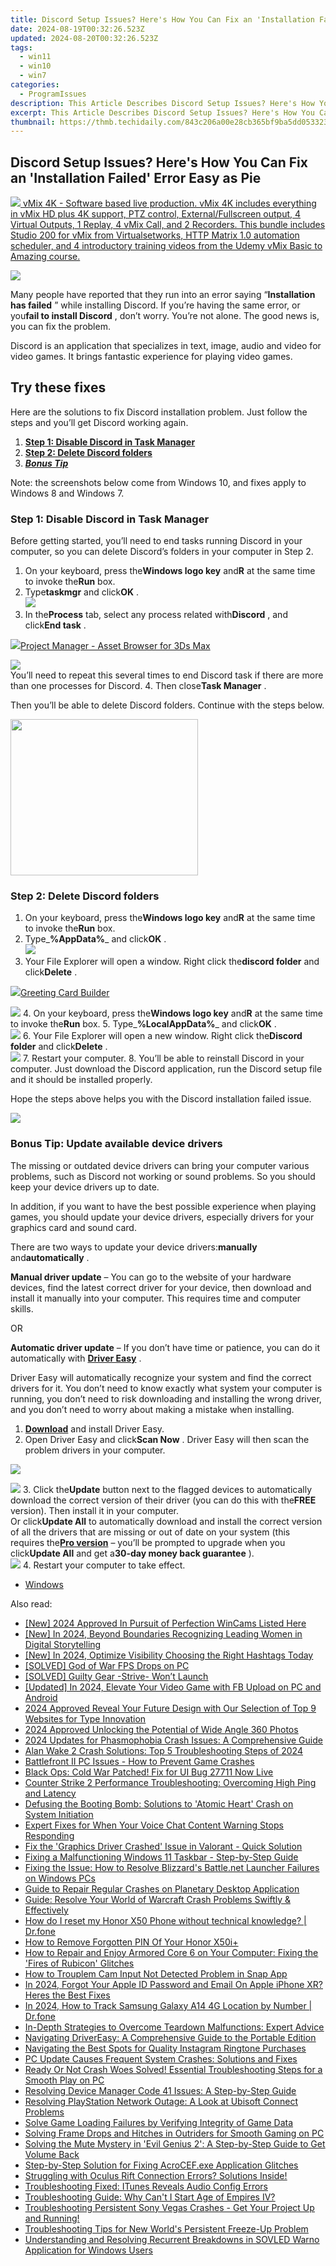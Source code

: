 ```yaml
---
title: Discord Setup Issues? Here's How You Can Fix an 'Installation Failed' Error Easy as Pie
date: 2024-08-19T00:32:26.523Z
updated: 2024-08-20T00:32:26.523Z
tags:
  - win11
  - win10
  - win7
categories:
  - ProgramIssues
description: This Article Describes Discord Setup Issues? Here's How You Can Fix an 'Installation Failed' Error Easy as Pie
excerpt: This Article Describes Discord Setup Issues? Here's How You Can Fix an 'Installation Failed' Error Easy as Pie
thumbnail: https://thmb.techidaily.com/843c206a00e28cb365bf9ba5dd05332331c8b283e7e323acfc8d381ef1640599.jpg
---
```


## Discord Setup Issues? Here's How You Can Fix an 'Installation Failed' Error Easy as Pie

<!-- affiliate ads begin -->
<a href="https://secure.2checkout.com/order/checkout.php?PRODS=30901369&QTY=1&AFFILIATE=108875&CART=1"> <img src="https://secure.avangate.com/images/merchant/ce9a6fb2becc2d235e62b125e9260102/products/1_copy_vMixCallScreenshot1-large.jpg" border="0"> vMix 4K - Software based live production. vMix 4K includes everything in vMix HD plus 4K support, PTZ control, External/Fullscreen output, 4 Virtual Outputs, 1 Replay, 4 vMix Call, and 2 Recorders. 
This bundle includes Studio 200 for vMix from Virtualsetworks, HTTP Matrix 1.0 automation scheduler, and 4 introductory training videos from the Udemy vMix Basic to Amazing course. </a>
<!-- affiliate ads end -->
![](https://images.drivereasy.com/wp-content/uploads/2018/11/img_5be149f53a3cf.png)

 Many people have reported that they run into an error saying “**Installation has failed** ” while installing Discord. If you’re having the same error, or you**fail to install Discord** , don’t worry. You’re not alone. The good news is, you can fix the problem.

 Discord is an application that specializes in text, image, audio and video for video games. It brings fantastic experience for playing video games.

## Try these fixes

 Here are the solutions to fix Discord installation problem. Just follow the steps and you’ll get Discord working again.

1. **[Step 1: Disable Discord in Task Manager](https://tools.techidaily.com/drivereasy/download/)**
2. **[Step 2: Delete Discord folders](https://tools.techidaily.com/drivereasy/download/)**
3. _**[Bonus Tip](https://tools.techidaily.com/drivereasy/download/)**_

 Note: the screenshots below come from Windows 10, and fixes apply to Windows 8 and Windows 7.

### Step 1: Disable Discord in Task Manager

 Before getting started, you’ll need to end tasks running Discord in your computer, so you can delete Discord’s folders in your computer in Step 2.

1. On your keyboard, press the**Windows logo key** and**R** at the same time to invoke the**Run** box.
2. Type**taskmgr** and click**OK** .  
![](https://images.drivereasy.com/wp-content/uploads/2018/11/img_5be14b463b359.jpg)
3. In the**Process** tab, select any process related with**Discord** , and click**End task** .  
<!-- affiliate ads begin -->
<a href="https://secure.2checkout.com/order/checkout.php?PRODS=4709458&QTY=1&AFFILIATE=108875&CART=1"><img src="https://3d-kstudio.com/wp-content/uploads/2019/10/Project-Manager-version-3-1600x900-768x419.jpg" border="0">Project Manager - Asset Browser for 3Ds Max</a>
<!-- affiliate ads end -->
![](https://images.drivereasy.com/wp-content/uploads/2018/11/img_5be14c2e4d7a7.jpg)  
 You’ll need to repeat this several times to end Discord task if there are more than one processes for Discord.
4. Then close**Task Manager** .

 Then you’ll be able to delete Discord folders. Continue with the steps below.

<!-- affiliate ads begin -->
<a href="https://united.elfm.net/c/5597632/748964/4704" target="_top" id="748964"><img src="//a.impactradius-go.com/display-ad/4704-748964" border="0" alt="" width="300" height="250"/></a><img height="0" width="0" src="https://united.elfm.net/i/5597632/748964/4704" style="position:absolute;visibility:hidden;" border="0" />
<!-- affiliate ads end -->
### Step 2: Delete Discord folders

1. On your keyboard, press the**Windows logo key** and**R** at the same time to invoke the**Run** box.
2. Type_**%AppData%**_ and click**OK** .  
![](https://images.drivereasy.com/wp-content/uploads/2018/11/img_5be14e6b6694d.jpg)
3. Your File Explorer will open a window. Right click the**discord folder** and click**Delete** .  
<!-- affiliate ads begin -->
<a href="https://secure.2checkout.com/order/checkout.php?PRODS=2067133&QTY=1&AFFILIATE=108875&CART=1"><img src="https://www.pearlmountainsoft.com/n_img/product/gcb/banScrn.jpg" border="0">Greeting Card Builder</a>
<!-- affiliate ads end -->
![](https://images.drivereasy.com/wp-content/uploads/2018/11/img_5be14f2686712.jpg)
4. On your keyboard, press the**Windows logo key** and**R** at the same time to invoke the**Run** box.
5. Type_**%LocalAppData%**_ and click**OK** .  
![](https://images.drivereasy.com/wp-content/uploads/2018/11/img_5be14fe227d9a.jpg)
6. Your File Explorer will open a new window. Right click the**Discord** **folder** and click**Delete** .  
![](https://images.drivereasy.com/wp-content/uploads/2018/11/img_5be14fb976d74.jpg)
7. Restart your computer.
8. You’ll be able to reinstall Discord in your computer. Just download the Discord application, run the Discord setup file and it should be installed properly.

 Hope the steps above helps you with the Discord installation failed issue.

<!-- affiliate ads begin -->
<a href="https://store.nero.com/order/checkout.php?PRODS=42296740&QTY=1&AFFILIATE=108875&CART=1"><img src="https://www.nero.com/nero-com-wAssets/img/banners/2023/biu/Nero_BackItUp_Screen_2.webp" border="0"></a>
<!-- affiliate ads end -->
### Bonus Tip: Update available device drivers

 The missing or outdated device drivers can bring your computer various problems, such as Discord not working or sound problems. So you should keep your device drivers up to date.

 In addition, if you want to have the best possible experience when playing games, you should update your device drivers, especially drivers for your graphics card and sound card.

 There are two ways to update your device drivers:**manually** and**automatically** .

**Manual driver update** – You can go to the website of your hardware devices, find the latest correct driver for your device, then download and install it manually into your computer. This requires time and computer skills.

OR

**Automatic driver update** – If you don’t have time or patience, you can do it automatically with **[Driver Easy](https://tools.techidaily.com/drivereasy/download/)**  .

 Driver Easy will automatically recognize your system and find the correct drivers for it. You don’t need to know exactly what system your computer is running, you don’t need to risk downloading and installing the wrong driver, and you don’t need to worry about making a mistake when installing.

1. [**Download**](https://tools.techidaily.com/drivereasy/download/) and install Driver Easy.
2. Open Driver Easy and click**Scan Now** . Driver Easy will then scan the problem drivers in your computer.  
<!-- affiliate ads begin -->
<a href="https://store.movavi.com/affiliate.php?ACCOUNT=MOVAVI&AFFILIATE=108875&PATH=https%3A%2F%2Fwww.movavi.com%3FAFFILIATE%3D108875%26RESOURCE%3DMovavi%2BVideo%2BEditor%2Bbox"><img src="https://mcusercontent.com/0885a03ded3d480dca9287f12/images/6d3207fd-9f15-4c21-f0ad-59c68e6a7e2a.png" border="0"></a>
<!-- affiliate ads end -->
![](https://images.drivereasy.com/wp-content/uploads/2018/11/img_5be15008084c8.jpg)
3. Click the**Update** button next to the flagged devices to automatically download the correct version of their driver (you can do this with the**FREE** version). Then install it in your computer.  
 Or click**Update All** to automatically download and install the correct version of all the drivers that are missing or out of date on your system (this requires the[**Pro version**](https://tools.techidaily.com/drivereasy/download/) – you’ll be prompted to upgrade when you click**Update All** and get a**30-day money back guarantee** ).  
![](https://images.drivereasy.com/wp-content/uploads/2018/11/img_5be1502542d98.jpg)
4. Restart your computer to take effect.

* [Windows](https://tools.techidaily.com/drivereasy/download/)

<ins class="adsbygoogle"
     style="display:block"
     data-ad-format="autorelaxed"
     data-ad-client="ca-pub-7571918770474297"
     data-ad-slot="1223367746"></ins>



<ins class="adsbygoogle"
     style="display:block"
     data-ad-client="ca-pub-7571918770474297"
     data-ad-slot="8358498916"
     data-ad-format="auto"
     data-full-width-responsive="true"></ins>

<span class="atpl-alsoreadstyle">Also read:</span>
<div><ul>
<li><a href="https://screen-capture.techidaily.com/new-2024-approved-in-pursuit-of-perfection-wincams-listed-here/"><u>[New] 2024 Approved  In Pursuit of Perfection  WinCams Listed Here</u></a></li>
<li><a href="https://facebook-video-footage.techidaily.com/new-in-2024-beyond-boundaries-recognizing-leading-women-in-digital-storytelling/"><u>[New] In 2024, Beyond Boundaries  Recognizing Leading Women in Digital Storytelling</u></a></li>
<li><a href="https://instagram-clips.techidaily.com/new-in-2024-optimize-visibility-choosing-the-right-hashtags-today/"><u>[New] In 2024, Optimize Visibility  Choosing the Right Hashtags Today</u></a></li>
<li><a href="https://win-answers.techidaily.com/solved-god-of-war-fps-drops-on-pc/"><u>[SOLVED] God of War FPS Drops on PC</u></a></li>
<li><a href="https://win-answers.techidaily.com/1723012230416-solved-guilty-gear-strive-wont-launch/"><u>[SOLVED] Guilty Gear -Strive- Won’t Launch</u></a></li>
<li><a href="https://facebook-videos.techidaily.com/updated-in-2024-elevate-your-video-game-with-fb-upload-on-pc-and-android/"><u>[Updated] In 2024, Elevate Your Video Game with FB Upload on PC and Android</u></a></li>
<li><a href="https://extra-skills.techidaily.com/2024-approved-reveal-your-future-design-with-our-selection-of-top-9-websites-for-type-innovation/"><u>2024 Approved  Reveal Your Future Design with Our Selection of Top 9 Websites for Type Innovation</u></a></li>
<li><a href="https://vp-tips.techidaily.com/2024-approved-unlocking-the-potential-of-wide-angle-360-photos/"><u>2024 Approved  Unlocking the Potential of Wide Angle 360 Photos</u></a></li>
<li><a href="https://win-answers.techidaily.com/2024-updates-for-phasmophobia-crash-issues-a-comprehensive-guide/"><u>2024 Updates for Phasmophobia Crash Issues: A Comprehensive Guide</u></a></li>
<li><a href="https://win-answers.techidaily.com/alan-wake-2-crash-solutions-top-5-troubleshooting-steps-of-2024/"><u>Alan Wake 2 Crash Solutions: Top 5 Troubleshooting Steps of 2024</u></a></li>
<li><a href="https://win-answers.techidaily.com/battlefront-ii-pc-issues-how-to-prevent-game-crashes/"><u>Battlefront II PC Issues - How to Prevent Game Crashes</u></a></li>
<li><a href="https://win-answers.techidaily.com/black-ops-cold-war-patched-fix-for-ui-bug-27711-now-live/"><u>Black Ops: Cold War Patched! Fix for UI Bug 27711 Now Live</u></a></li>
<li><a href="https://win-answers.techidaily.com/counter-strike-2-performance-troubleshooting-overcoming-high-ping-and-latency/"><u>Counter Strike 2 Performance Troubleshooting: Overcoming High Ping and Latency</u></a></li>
<li><a href="https://win-solutions.techidaily.com/defusing-the-booting-bomb-solutions-to-atomic-heart-crash-on-system-initiation/"><u>Defusing the Booting Bomb: Solutions to 'Atomic Heart' Crash on System Initiation</u></a></li>
<li><a href="https://win-answers.techidaily.com/expert-fixes-for-when-your-voice-chat-content-warning-stops-responding/"><u>Expert Fixes for When Your Voice Chat Content Warning Stops Responding</u></a></li>
<li><a href="https://win-answers.techidaily.com/fix-the-graphics-driver-crashed-issue-in-valorant-quick-solution/"><u>Fix the 'Graphics Driver Crashed' Issue in Valorant - Quick Solution</u></a></li>
<li><a href="https://win-answers.techidaily.com/fixing-a-malfunctioning-windows-11-taskbar-step-by-step-guide/"><u>Fixing a Malfunctioning Windows 11 Taskbar - Step-by-Step Guide</u></a></li>
<li><a href="https://win-answers.techidaily.com/fixing-the-issue-how-to-resolve-blizzards-battlenet-launcher-failures-on-windows-pcs/"><u>Fixing the Issue: How to Resolve Blizzard's Battle.net Launcher Failures on Windows PCs</u></a></li>
<li><a href="https://win-answers.techidaily.com/guide-to-repair-regular-crashes-on-planetary-desktop-application/"><u>Guide to Repair Regular Crashes on Planetary Desktop Application</u></a></li>
<li><a href="https://win-answers.techidaily.com/guide-resolve-your-world-of-warcraft-crash-problems-swiftly-and-effectively/"><u>Guide: Resolve Your World of Warcraft Crash Problems Swiftly & Effectively</u></a></li>
<li><a href="https://techidaily.com/how-do-i-reset-my-honor-x50-phone-without-technical-knowledge-drfone-by-drfone-reset-android-reset-android/"><u>How do I reset my Honor X50 Phone without technical knowledge? | Dr.fone</u></a></li>
<li><a href="https://unlock-android.techidaily.com/how-to-remove-forgotten-pin-of-your-honor-x50iplus-by-drfone-android/"><u>How to Remove Forgotten PIN Of Your Honor X50i+</u></a></li>
<li><a href="https://win-answers.techidaily.com/how-to-repair-and-enjoy-armored-core-6-on-your-computer-fixing-the-fires-of-rubicon-glitches/"><u>How to Repair and Enjoy Armored Core 6 on Your Computer: Fixing the 'Fires of Rubicon' Glitches</u></a></li>
<li><a href="https://win-answers.techidaily.com/how-to-trouplem-cam-input-not-detected-problem-in-snap-app/"><u>How to Trouplem Cam Input Not Detected Problem in Snap App</u></a></li>
<li><a href="https://apple-account.techidaily.com/in-2024-forgot-your-apple-id-password-and-email-on-apple-iphone-xr-heres-the-best-fixes-by-drfone-ios/"><u>In 2024, Forgot Your Apple ID Password and Email On Apple iPhone XR? Heres the Best Fixes</u></a></li>
<li><a href="https://android-location-track.techidaily.com/in-2024-how-to-track-samsung-galaxy-a14-4g-location-by-number-drfone-by-drfone-virtual-android/"><u>In 2024, How to Track Samsung Galaxy A14 4G Location by Number | Dr.fone</u></a></li>
<li><a href="https://win-answers.techidaily.com/in-depth-strategies-to-overcome-teardown-malfunctions-expert-advice/"><u>In-Depth Strategies to Overcome Teardown Malfunctions: Expert Advice</u></a></li>
<li><a href="https://win-answers.techidaily.com/navigating-drivereasy-a-comprehensive-guide-to-the-portable-edition/"><u>Navigating DriverEasy: A Comprehensive Guide to the Portable Edition</u></a></li>
<li><a href="https://extra-information.techidaily.com/navigating-the-best-spots-for-quality-instagram-ringtone-purchases/"><u>Navigating the Best Spots for Quality Instagram Ringtone Purchases</u></a></li>
<li><a href="https://win-answers.techidaily.com/pc-update-causes-frequent-system-crashes-solutions-and-fixes/"><u>PC Update Causes Frequent System Crashes: Solutions and Fixes</u></a></li>
<li><a href="https://win-answers.techidaily.com/ready-or-not-crash-woes-solved-essential-troubleshooting-steps-for-a-smooth-play-on-pc/"><u>Ready Or Not Crash Woes Solved! Essential Troubleshooting Steps for a Smooth Play on PC</u></a></li>
<li><a href="https://techno-recovery.techidaily.com/resolving-device-manager-code-41-issues-a-step-by-step-guide/"><u>Resolving Device Manager Code 41 Issues: A Step-by-Step Guide</u></a></li>
<li><a href="https://win-answers.techidaily.com/resolving-playstation-network-outage-a-look-at-ubisoft-connect-problems/"><u>Resolving PlayStation Network Outage: A Look at Ubisoft Connect Problems</u></a></li>
<li><a href="https://win-answers.techidaily.com/solve-game-loading-failures-by-verifying-integrity-of-game-data/"><u>Solve Game Loading Failures by Verifying Integrity of Game Data</u></a></li>
<li><a href="https://win-answers.techidaily.com/solving-frame-drops-and-hitches-in-outriders-for-smooth-gaming-on-pc/"><u>Solving Frame Drops and Hitches in Outriders for Smooth Gaming on PC</u></a></li>
<li><a href="https://win-answers.techidaily.com/solving-the-mute-mystery-in-evil-genius-2-a-step-by-step-guide-to-get-volume-back/"><u>Solving the Mute Mystery in 'Evil Genius 2': A Step-by-Step Guide to Get Volume Back</u></a></li>
<li><a href="https://win-answers.techidaily.com/step-by-step-solution-for-fixing-acrocefexe-application-glitches/"><u>Step-by-Step Solution for Fixing AcroCEF.exe Application Glitches</u></a></li>
<li><a href="https://win-answers.techidaily.com/1723005587379-struggling-with-oculus-rift-connection-errors-solutions-inside/"><u>Struggling with Oculus Rift Connection Errors? Solutions Inside!</u></a></li>
<li><a href="https://win-answers.techidaily.com/troubleshooting-fixed-itunes-reveals-audio-config-errors/"><u>Troubleshooting Fixed: ITunes Reveals Audio Config Errors</u></a></li>
<li><a href="https://win-answers.techidaily.com/troubleshooting-guide-why-cant-i-start-age-of-empires-iv/"><u>Troubleshooting Guide: Why Can't I Start Age of Empires IV?</u></a></li>
<li><a href="https://win-answers.techidaily.com/troubleshooting-persistent-sony-vegas-crashes-get-your-project-up-and-running/"><u>Troubleshooting Persistent Sony Vegas Crashes - Get Your Project Up and Running!</u></a></li>
<li><a href="https://win-answers.techidaily.com/troubleshooting-tips-for-new-worlds-persistent-freeze-up-problem/"><u>Troubleshooting Tips for New World's Persistent Freeze-Up Problem</u></a></li>
<li><a href="https://win-answers.techidaily.com/understanding-and-resolving-recurrent-breakdowns-in-sovled-warno-application-for-windows-users/"><u>Understanding and Resolving Recurrent Breakdowns in SOVLED Warno Application for Windows Users</u></a></li>
</ul></div>
